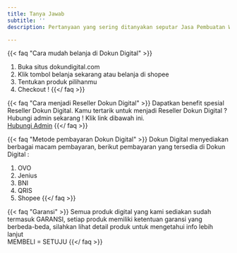 ```yaml
---
title: Tanya Jawab
subtitle: ''
description: Pertanyaan yang sering ditanyakan seputar Jasa Pembuatan Web, Jasa Upload Aplikasi ke Playstore, Jasa Pembuatan Google Developer, CC Google Developer, CC Google Cloud, Template Wordpress, Template Blogger dan produk digital lainnya.

---
```

{{< faq "Cara mudah belanja di Dokun Digital" >}}

1. Buka situs dokundigital.com
2. Klik tombol belanja sekarang atau belanja di shopee
3. Tentukan produk pilihanmu
4. Checkout !
   {{</ faq >}}

{{< faq "Cara menjadi Reseller Dokun Digital" >}}
Dapatkan benefit spesial Reseller Dokun Digital.
Kamu tertarik untuk menjadi Reseller Dokun Digital ? Hubungi admin sekarang ! Klik link dibawah ini.   
[Hubungi Admin](https://wa.me/6285156190575?text=Halo%20Dokun%20Digital%2C%20Saya%20berminat%20menjadi%20Reseller)
{{</ faq >}}

{{< faq "Metode pembayaran Dokun Digital" >}}
Dokun Digital menyediakan berbagai macam pembayaran, berikut pembayaran yang tersedia di Dokun Digital :

1. OVO
2. Jenius
3. BNI
4. QRIS 
5. Shopee
   {{</ faq >}}

{{< faq "Garansi" >}}
Semua produk digital yang kami sediakan sudah termasuk GARANSI, setiap produk memiliki ketentuan garansi yang berbeda-beda, silahkan lihat detail produk untuk mengetahui info lebih lanjut   
MEMBELI = SETUJU
{{</ faq >}}